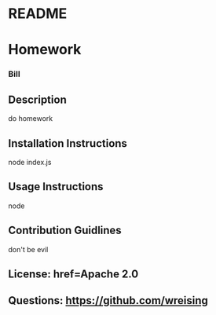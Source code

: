 # README
# Homework
### Bill

## Description

do homework

## Installation Instructions

node index.js

## Usage Instructions

node

## Contribution Guidlines

don't be evil

## License: href=Apache 2.0

## Questions: https://github.com/wreising